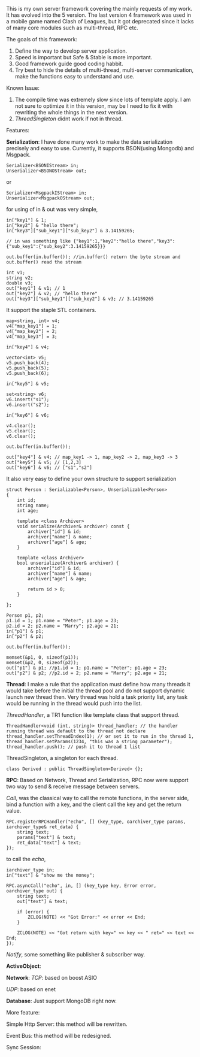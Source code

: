 This is my own server framework covering the mainly requests of my work.
It has evolved into the 5 version. The last version 4 framework was used in a mobile game named Clash of Leagues, but it got deprecated since it lacks of many core modules such as multi-thread, RPC etc.

The goals of this framework:
1.	Define the way to develop server application.
2.	Speed is important but Safe & Stable is more important.
3.	Good framework guide good coding habbit.
4.	Try best to hide the details of multi-thread, multi-server communication, make the functions easy to understand and use.

Known Issue:
1.	The compile time was extremely slow since lots of template apply. I am not sure to optimize it in this version, may be I need to fix it with rewriting the whole things in the next version.
2.	*ThreadSingleton* didnt work if not in thread.

Features:

**Serialization**:
I have done many work to make the data serialization precisely and easy to use. 
Currently, it supports BSON(using Mongodb) and Msgpack.

	Serializer<BSONIStream> in;
	Unserializer<BSONOStream> out;

or

	Serializer<MsgpackIStream> in;
	Unserializer<MsgpackOStream> out;

for using of in & out was very simple,

	in["key1"] & 1;
	in["key2"] & "hello there";
	in["key3"]["sub_key1"]["sub_key2"] & 3.14159265;
	
	// in was something like {"key1":1,"key2":"hello there","key3":{"sub_key1":{"sub_key2":3.14159265}}}
	
	out.buffer(in.buffer()); //in.buffer() return the byte stream and out.buffer() read the stream
	
	int v1;
	string v2;
	double v3;
	out["key1"] & v1; // 1
	out["key2"] & v2; // "hello there"
	out["key3"]["sub_key1"]["sub_key2"] & v3; // 3.14159265

It support the staple STL containers.

	map<string, int> v4;
	v4["map_key1"] = 1;
	v4["map_key2"] = 2;
	v4["map_key3"] = 3;
	
	in["key4"] & v4;
	
	vector<int> v5;
	v5.push_back(4);
	v5.push_back(5);
	v5.push_back(6);
	
	in["key5"] & v5;
	
	set<string> v6;
	v6.insert("s1");
	v6.insert("s2");
	
	in["key6"] & v6;
	
	v4.clear();
	v5.clear();
	v6.clear();
	
	out.buffer(in.buffer());
	
	out["key4"] & v4; // map_key1 -> 1, map_key2 -> 2, map_key3 -> 3
	out["key5"] & v5; // [1,2,3]
	out["key6"] & v6; // ["s1","s2"]
	
It also very easy to define your own structure to support serialization

	struct Person : Serializable<Person>, Unserializable<Person>
	{
		int id;
		string name;
		int age;
	
		template <class Archiver>
		void serialize(Archiver& archiver) const {
			archiver["id"] & id;
			archiver["name"] & name;
			archiver["age"] & age;
		}
		
		template <class Archiver>
		bool unserialize(Archiver& archiver) {
			archiver["id"] & id;
			archiver["name"] & name;
			archiver["age"] & age;

			return id > 0;
		}
		
	};
	
	Person p1, p2;
	p1.id = 1; p1.name = "Peter"; p1.age = 23;
	p2.id = 2; p2.name = "Marry"; p2.age = 21;
	in["p1"] & p1;
	in["p2"] & p2;
	
	out.buffer(in.buffer());
	
	memset(&p1, 0, sizeof(p1));
	memset(&p2, 0, sizeof(p2));
	out["p1"] & p1; //p1.id = 1; p1.name = "Peter"; p1.age = 23;
	out["p2"] & p2; //p2.id = 2; p2.name = "Marry"; p2.age = 21;


**Thread**:
I make a rule that the application must define how many threads it would take before the initial the thread pool and do not support dynamic launch new thread then.
Very thread was hold a task priority list, any task would be running in the thread would push into the list. 

*ThreadHandler*, a TR1 function like template class that support thread.
	
	ThreadHandler<void (int, string)> thread_handler; // the handler running thread was default to the thread not declare
	thread_handler.setThreadIndex(1); // or set it to run in the thread 1,
	thread_handler.setParams(1234, "this was a string parameter");
	thread_handler.push(); // push it to thread 1 list
	
ThreadSingleton, a singleton for each thread.
	
	class Derived : public ThreadSingleton<Derived> {};

**RPC**:
Based on Network, Thread and Serialization, RPC now were support two way to send & receive message between servers.

*Call*, was the classical way to call the remote functions, in the server side, bind a function with a key, and the client call the key and get the return value.
	
	RPC.registerRPCHandler("echo", [] (key_type, oarchiver_type params, iarchiver_type& ret_data) {
		string text;
		params["text"] & text;
		ret_data["text"] & text;
	});

to call the *echo*,

	iarchiver_type in;
	in["text"] & "show me the money";
		
	RPC.asyncCall("echo", in, [] (key_type key, Error error, oarchiver_type out) {
		string text;
		out["text"] & text;

		if (error) {
			ZCLOG(NOTE) << "Got Error:" << error << End;
		}

		ZCLOG(NOTE) << "Got return with key=" << key << " ret=" << text << End;
	});

*Notify*, some something like publisher & subscriber way.

**ActiveObject**:

**Network**:
*TCP*:  based on boost ASIO

*UDP*: based on enet

**Database**:
	Just support MongoDB right now.

More feature:

Simple Http Server:
	this method will be rewritten.

Event Bus:
	this method will be redesigned. 

Sync Session:


